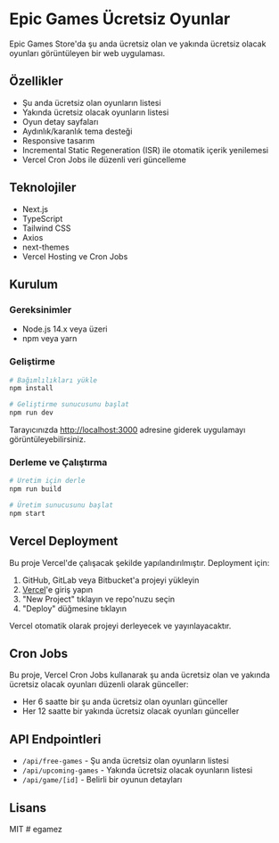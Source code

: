 # Epic Games Ücretsiz Oyunlar

Epic Games Store'da şu anda ücretsiz olan ve yakında ücretsiz olacak oyunları görüntüleyen bir web uygulaması.

## Özellikler

- Şu anda ücretsiz olan oyunların listesi
- Yakında ücretsiz olacak oyunların listesi
- Oyun detay sayfaları
- Aydınlık/karanlık tema desteği
- Responsive tasarım
- Incremental Static Regeneration (ISR) ile otomatik içerik yenilemesi
- Vercel Cron Jobs ile düzenli veri güncelleme

## Teknolojiler

- Next.js
- TypeScript
- Tailwind CSS
- Axios
- next-themes
- Vercel Hosting ve Cron Jobs

## Kurulum

### Gereksinimler

- Node.js 14.x veya üzeri
- npm veya yarn

### Geliştirme

```bash
# Bağımlılıkları yükle
npm install

# Geliştirme sunucusunu başlat
npm run dev
```

Tarayıcınızda [http://localhost:3000](http://localhost:3000) adresine giderek uygulamayı görüntüleyebilirsiniz.

### Derleme ve Çalıştırma

```bash
# Üretim için derle
npm run build

# Üretim sunucusunu başlat
npm start
```

## Vercel Deployment

Bu proje Vercel'de çalışacak şekilde yapılandırılmıştır. Deployment için:

1. GitHub, GitLab veya Bitbucket'a projeyi yükleyin
2. [Vercel](https://vercel.com)'e giriş yapın
3. "New Project" tıklayın ve repo'nuzu seçin
4. "Deploy" düğmesine tıklayın

Vercel otomatik olarak projeyi derleyecek ve yayınlayacaktır.

## Cron Jobs

Bu proje, Vercel Cron Jobs kullanarak şu anda ücretsiz olan ve yakında ücretsiz olacak oyunları düzenli olarak günceller:

- Her 6 saatte bir şu anda ücretsiz olan oyunları günceller
- Her 12 saatte bir yakında ücretsiz olacak oyunları günceller

## API Endpointleri

- `/api/free-games` - Şu anda ücretsiz olan oyunların listesi
- `/api/upcoming-games` - Yakında ücretsiz olacak oyunların listesi
- `/api/game/[id]` - Belirli bir oyunun detayları

## Lisans

MIT #   e g a m e z  
 